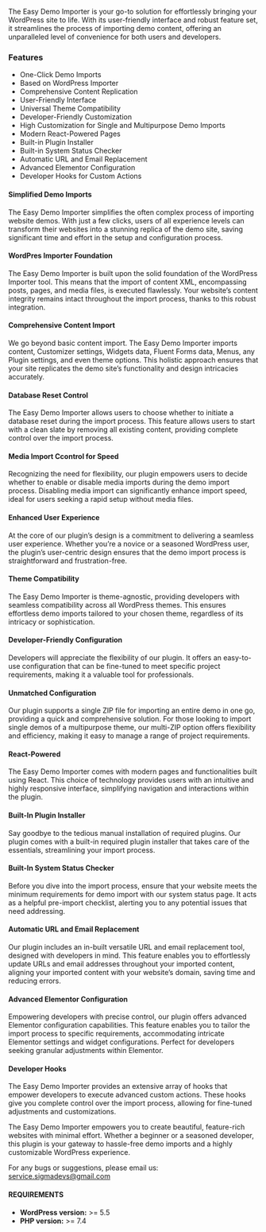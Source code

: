 The Easy Demo Importer is your go-to solution for effortlessly bringing your WordPress site to life. With its user-friendly interface and robust feature set, it streamlines the process of importing demo content, offering an unparalleled level of convenience for both users and developers.

### Features

-   One-Click Demo Imports
-   Based on WordPress Importer
-   Comprehensive Content Replication
-   User-Friendly Interface
-   Universal Theme Compatibility
-   Developer-Friendly Customization
-   High Customization for Single and Multipurpose Demo Imports
-   Modern React-Powered Pages
-   Built-in Plugin Installer
-   Built-in System Status Checker
-   Automatic URL and Email Replacement
-   Advanced Elementor Configuration
-   Developer Hooks for Custom Actions

#### Simplified Demo Imports

The Easy Demo Importer simplifies the often complex process of importing website demos. With just a few clicks, users of all experience levels can transform their websites into a stunning replica of the demo site, saving significant time and effort in the setup and configuration process.

#### WordPres Importer Foundation

The Easy Demo Importer is built upon the solid foundation of the WordPress Importer tool. This means that the import of content XML, encompassing posts, pages, and media files, is executed flawlessly. Your website’s content integrity remains intact throughout the import process, thanks to this robust integration.

#### Comprehensive Content Import

We go beyond basic content import. The Easy Demo Importer imports content, Customizer settings, Widgets data, Fluent Forms data, Menus, any Plugin settings, and even theme options. This holistic approach ensures that your site replicates the demo site’s functionality and design intricacies accurately.

#### Database Reset Control

The Easy Demo Importer allows users to choose whether to initiate a database reset during the import process. This feature allows users to start with a clean slate by removing all existing content, providing complete control over the import process.

#### Media Import Ccontrol for Speed

Recognizing the need for flexibility, our plugin empowers users to decide whether to enable or disable media imports during the demo import process. Disabling media import can significantly enhance import speed, ideal for users seeking a rapid setup without media files.

#### Enhanced User Experience

At the core of our plugin’s design is a commitment to delivering a seamless user experience. Whether you’re a novice or a seasoned WordPress user, the plugin’s user-centric design ensures that the demo import process is straightforward and frustration-free.

#### Theme Compatibility

The Easy Demo Importer is theme-agnostic, providing developers with seamless compatibility across all WordPress themes. This ensures effortless demo imports tailored to your chosen theme, regardless of its intricacy or sophistication.

#### Developer-Friendly Configuration

Developers will appreciate the flexibility of our plugin. It offers an easy-to-use configuration that can be fine-tuned to meet specific project requirements, making it a valuable tool for professionals.

#### Unmatched Configuration

Our plugin supports a single ZIP file for importing an entire demo in one go, providing a quick and comprehensive solution. For those looking to import single demos of a multipurpose theme, our multi-ZIP option offers flexibility and efficiency, making it easy to manage a range of project requirements.

#### React-Powered

The Easy Demo Importer comes with modern pages and functionalities built using React. This choice of technology provides users with an intuitive and highly responsive interface, simplifying navigation and interactions within the plugin.

#### Built-In Plugin Installer

Say goodbye to the tedious manual installation of required plugins. Our plugin comes with a built-in required plugin installer that takes care of the essentials, streamlining your import process.

#### Built-In System Status Checker

Before you dive into the import process, ensure that your website meets the minimum requirements for demo import with our system status page. It acts as a helpful pre-import checklist, alerting you to any potential issues that need addressing.

#### Automatic URL and Email Replacement

Our plugin includes an in-built versatile URL and email replacement tool, designed with developers in mind. This feature enables you to effortlessly update URLs and email addresses throughout your imported content, aligning your imported content with your website’s domain, saving time and reducing errors.

#### Advanced Elementor Configuration

Empowering developers with precise control, our plugin offers advanced Elementor configuration capabilities. This feature enables you to tailor the import process to specific requirements, accommodating intricate Elementor settings and widget configurations. Perfect for developers seeking granular adjustments within Elementor.

#### Developer Hooks

The Easy Demo Importer provides an extensive array of hooks that empower developers to execute advanced custom actions. These hooks give you complete control over the import process, allowing for fine-tuned adjustments and customizations.

The Easy Demo Importer empowers you to create beautiful, feature-rich websites with minimal effort. Whether a beginner or a seasoned developer, this plugin is your gateway to hassle-free demo imports and a highly customizable WordPress experience.

For any bugs or suggestions, please email us: service.sigmadevs@gmail.com

#### REQUIREMENTS

-   **WordPress version:**  >= 5.5
-   **PHP version:**  >= 7.4
